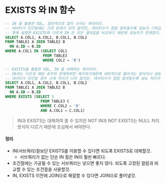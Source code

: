 # EXISTS 와 IN 함수

```sql
-- IN 을 활용한 SQL, 일반적으로 많이 쓰이는 쿼리이다.
-- 데이터가 단건일때는 크게 문제가 되지 않지만, 데이터수가 점점 많아질수록 성능이 기하급수적으로 느려진다.
-- 후에 설명한 EXISTS와 다르게 IN 은 모든 결과값을 비교하기 때문에 성능차가 존재한다.
SELECT A.COL1, A.COL2, B.COL1, B.COL2
FROM TABLE1 A JOIN TABLE2 B
  ON A.ID = B.ID
WHERE A.COL1 IN (SELECT COL1
                 FROM TABLE3
                 WHERE COL2 = 'B')

-- EXISTS를 활용한 SQL, IN 을 대체하는 쿼리이다.
-- IN과는 다르게 해당 로우의 존재여부만 체크하기때문에 내부적으로 돌아가는 방식이나 성능상 크게 차이가 난다.
-- 데이터가 단건일 경우 크게 차이가 나지 않지만, 데이터수가 점점 많아질수록 성능 차이가 극심해진다.
SELECT A.COL1, A.COL2, B.COL1, B.COL2
FROM TABLE1 A JOIN TABLE2 B
  ON A.ID = B.ID
WHERE EXISTS (SELECT 1
                FROM TABLE3 C
                WHERE C.COL2 = 'B'
                AND A.COL1 = C.COL1)
```

> IN과 EXISTS는 대체하여 쓸 수 있지만 NOT IN과 NOT EXISTS는 NULL 처리 방식이 다르기 때문에 조심해서 써야한다.

#### 정리
- IN(서브쿼리)절보단 EXISTS를 이용할 수 있다면 되도록 EXISTS로 대체할것.
    - 서브쿼리가 없는 단순 IN 절은 IN이 훨씬 빠르다.
- 조건절에는 가공될 수 있는 서브쿼리는 넣으면 좋지 않다. 되도록 고정된 컬럼과 비교할 수 있는 조건절을 사용할것.
- IN, EXISTS 이전에 JOIN으로 해결할 수 있다면 JOIN으로 풀어낼것.
